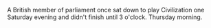 A British member of parliament once sat down to play Civilization one Saturday evening and didn't finish until 3 o'clock. Thursday morning.